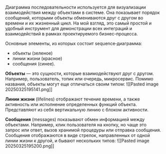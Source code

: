 Диаграмма последовательности используется для визуализации взаимодействия между объектами в системе. Она показывает порядок сообщений, которыми объекты обмениваются друг с другом во времени и их жизненный цикл. На мой взгляд, это самый простой и удобный инструмент для демонстрации всех интеграций и взаимодействий в рамках проектируемого бизнес-процесса.

Основные элементы, из которых состоит sequence‑диаграмма:  
- объекты (зеленое) 
- линии жизни (красное) 
- сообщения (синее).

**Объекты** — это сущности, которые взаимодействуют друг с другом. Например, пользователь, топик или очередь, микросервис. Помимо названия, объекты могут еще отличаться своим типом:
![[Pasted image 20250325195141.png]]

**Линии жизни** (lifelines) отображают течение времени, а также активность или исполнение определенных функций объекта. Представляют из себя вертикальную линию с блоком активности.

**Сообщения** (messages) показывают обмен информацией между объектами. Например, клик пользователя на кнопку, но чаще это запрос или ответ, вызов хранимой процедуры или отправка сообщения. Сообщения отображаются в виде стрелок, направленных от одной линии жизни к другой, и бывают нескольких типов:
![[Pasted image 20250325195200.png]]


